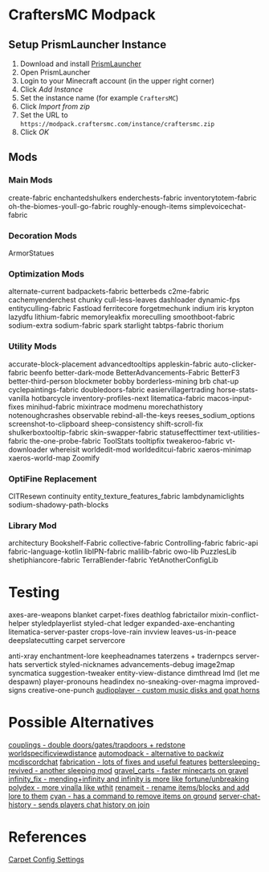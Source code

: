# CraftersMC Modpack

## Setup PrismLauncher Instance
1. Download and install [PrismLauncher](https://prismlauncher.org/)
1. Open PrismLauncher
1. Login to your Minecraft account (in the upper right corner)
1. Click *Add Instance*
1. Set the instance name (for example `CraftersMC`)
1. Click *Import from zip*
1. Set the URL to `https://modpack.craftersmc.com/instance/craftersmc.zip`
1. Click *OK*

## Mods
### Main Mods
create-fabric
enchantedshulkers
enderchests-fabric
inventorytotem-fabric
oh-the-biomes-youll-go-fabric
roughly-enough-items
simplevoicechat-fabric

### Decoration Mods
ArmorStatues

### Optimization Mods
alternate-current
badpackets-fabric
betterbeds
c2me-fabric
cachemyenderchest
chunky
cull-less-leaves
dashloader
dynamic-fps
entityculling-fabric
Fastload
ferritecore
forgetmechunk
indium
iris
krypton
lazydfu
lithium-fabric
memoryleakfix
moreculling
smoothboot-fabric
sodium-extra
sodium-fabric
spark
starlight
tabtps-fabric
thorium

### Utility Mods
accurate-block-placement
advancedtooltips
appleskin-fabric
auto-clicker-fabric
beenfo
better-dark-mode
BetterAdvancements-Fabric
BetterF3
better-third-person
blockmeter
bobby
borderless-mining
brb
chat-up
cyclepaintings-fabric
doubledoors-fabric
easiervillagertrading
horse-stats-vanilla
hotbarcycle
inventory-profiles-next
litematica-fabric
macos-input-fixes
minihud-fabric
mixintrace
modmenu
morechathistory
notenoughcrashes
observable
rebind-all-the-keys
reeses_sodium_options
screenshot-to-clipboard
sheep-consistency
shift-scroll-fix
shulkerboxtooltip-fabric
skin-swapper-fabric
statuseffecttimer
text-utilities-fabric
the-one-probe-fabric
ToolStats
tooltipfix
tweakeroo-fabric
vt-downloader
whereisit
worldedit-mod
worldeditcui-fabric
xaeros-minimap
xaeros-world-map
Zoomify

### OptiFine Replacement
CITResewn
continuity
entity_texture_features_fabric
lambdynamiclights
sodium-shadowy-path-blocks

### Library Mod
architectury
Bookshelf-Fabric
collective-fabric
Controlling-fabric
fabric-api
fabric-language-kotlin
libIPN-fabric
malilib-fabric
owo-lib
PuzzlesLib
shetiphiancore-fabric
TerraBlender-fabric
YetAnotherConfigLib

# Testing
axes-are-weapons
blanket
carpet-fixes
deathlog
fabrictailor
mixin-conflict-helper
styledplayerlist
styled-chat
ledger
expanded-axe-enchanting
litematica-server-paster
crops-love-rain
invview
leaves-us-in-peace
deepslatecutting
carpet
servercore


anti-xray
enchantment-lore
keepheadnames
taterzens + tradernpcs
server-hats
servertick
styled-nicknames
advancements-debug
image2map
syncmatica
suggestion-tweaker
entity-view-distance
dimthread
lmd (let me despawn)
player-pronouns
headindex
no-sneaking-over-magma
improved-signs
creative-one-punch
[audioplayer - custom music disks and goat horns](https://modrinth.com/mod/audioplayer)



# Possible Alternatives
[couplings - double doors/gates/trapdoors + redstone](https://modrinth.com/mod/couplings)
[worldspecificviewdistance](https://modrinth.com/mod/worldspecificviewdistance)
[automodpack - alternative to packwiz](https://modrinth.com/mod/automodpack)
[mcdiscordchat](https://modrinth.com/mod/mcdiscordchat)
[fabrication - lots of fixes and useful features](https://modrinth.com/mod/fabrication)
[bettersleeping-revived - another sleeping mod](https://modrinth.com/mod/bettersleeping-revived)
[gravel_carts - faster minecarts on gravel](https://modrinth.com/mod/gravel_carts)
[infinity_fix - mending+infinity and infinity is more like fortune/unbreaking](https://modrinth.com/mod/infinity_fix)
[polydex - more vinalla like wthit](https://modrinth.com/mod/polydex)
[renameit - rename items/blocks and add lore to them](https://modrinth.com/mod/renameit)
[cyan - has a command to remove items on ground](https://modrinth.com/mod/cyan)
[server-chat-history - sends players chat history on join](https://modrinth.com/mod/server-chat-history)

# References
[Carpet Config Settings](https://github.com/gnembon/fabric-carpet/wiki/Current-Available-Settings)